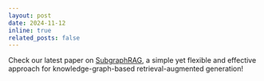 ```yaml
---
layout: post
date: 2024-11-12
inline: true
related_posts: false
---
```


Check our latest paper on [SubgraphRAG](https://arxiv.org/abs/2410.20724), a simple yet flexible and effective approach for knowledge-graph-based retrieval-augmented generation!

